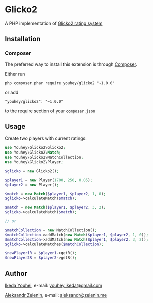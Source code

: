 # Glicko2

A PHP implementation of [Glicko2 rating system](http://www.glicko.net/glicko.html)

## Installation

### Composer

The preferred way to install this extension is through [Composer](http://getcomposer.org/).

Either run

```
php composer.phar require youhey/glicko2 "~1.0.0"
```

or add

```
"youhey/glicko2": "~1.0.0"
```

to the require section of your ```composer.json```

## Usage

Create two players with current ratings:

```php
use Youhey\Glicko2\Glicko2;
use Youhey\Glicko2\Match;
use Youhey\Glicko2\MatchCollection;
use Youhey\Glicko2\Player;

$glicko = new Glicko2();

$player1 = new Player(1700, 250, 0.05);
$player2 = new Player();

$match = new Match($player1, $player2, 1, 0);
$glicko->calculateMatch($match);

$match = new Match($player1, $player2, 3, 2);
$glicko->calculateMatch($match);

// or

$matchCollection = new MatchCollection();
$matchCollection->addMatch(new Match($player1, $player2, 1, 0));
$matchCollection->addMatch(new Match($player1, $player2, 3, 2));
$glicko->calculateMatches($matchCollection);

$newPlayer1R = $player1->getR();
$newPlayer2R = $player2->getR();
```

## Author

[Ikeda Youhei](https://github.com/youhey/), e-mail: [youhey.ikeda@gmail.com](mailto:youhey.ikeda@gmail.com)

[Aleksandr Zelenin](https://github.com/zelenin/), e-mail: [aleksandr@zelenin.me](mailto:aleksandr@zelenin.me)
